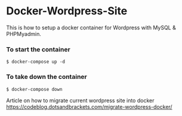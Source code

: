 # Docker-Wordpress-Site

This is how to setup a docker container for Wordpress with MySQL &amp; PHPMyadmin.

### To start the container

```
$ docker-compose up -d
```

### To take down the container

```
$ docker-compose down
```

Article on how to migrate current wordpress site into docker  
https://codeblog.dotsandbrackets.com/migrate-wordpress-docker/
